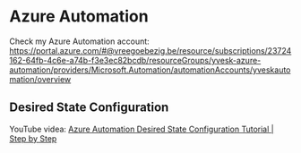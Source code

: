 # Azure Automation

Check my Azure Automation account:
https://portal.azure.com/#@vreegoebezig.be/resource/subscriptions/23724162-64fb-4c6e-a74b-f3e3ec82bcdb/resourceGroups/yvesk-azure-automation/providers/Microsoft.Automation/automationAccounts/yveskautomation/overview

## Desired State Configuration

YouTube videa: [Azure Automation Desired State Configuration Tutorial | Step by Step](https://www.youtube.com/watch?v=AY6nljMSDd8)